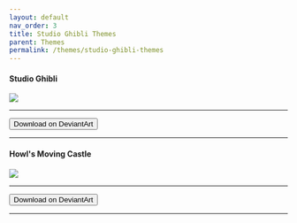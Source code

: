 ```yaml
---
layout: default
nav_order: 3
title: Studio Ghibli Themes
parent: Themes
permalink: /themes/studio-ghibli-themes
---
```


<h4>Studio Ghibli</h4>
<img src="https://images-wixmp-ed30a86b8c4ca887773594c2.wixmp.com/i/836bd001-fc1e-41ac-8fce-917bee5d1f0e/dio7nnc-6098ba2b-d3be-416f-ad85-7edbbb248d87.png/v1/fill/w_1174,h_522,q_80,strp/studio_ghibli_theme_by_og_nimbi_dio7nnc-fullview.jpg" />
<hr />
<a href="https://www.deviantart.com/og-nimbi/art/Studio-Ghibli-Theme-1129059192" target="_blank">
  <button type="button" name="button" class="btn">Download on DeviantArt</button></a>
<hr />

<h4>Howl's Moving Castle</h4>
<img src="https://images-wixmp-ed30a86b8c4ca887773594c2.wixmp.com/i/836bd001-fc1e-41ac-8fce-917bee5d1f0e/dio7w97-541f9b72-62e9-42f4-b6e9-9ad2b012ee58.png/v1/fill/w_1200,h_509,q_80,strp/howl_s_moving_castle_theme_by_og_nimbi_dio7w97-fullview.jpg" />
<hr />
<a href="https://www.deviantart.com/og-nimbi/art/Howl-s-Moving-Castle-Theme-1129070347" target="_blank">
  <button type="button" name="button" class="btn">Download on DeviantArt</button></a>
<hr />
